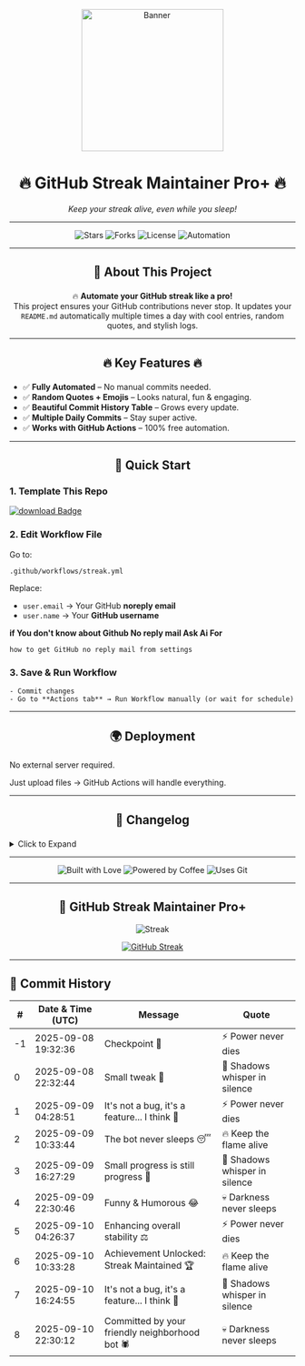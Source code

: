 <p align="center">
  <img src="https://media.giphy.com/media/Ju7l5y9osyymQ/giphy.gif" width="250" alt="Banner">
</p>

<h1 align="center">🔥 <strong>GitHub Streak Maintainer Pro+</strong> 🔥</h1>
<p align="center"><em>Keep your streak alive, even while you sleep!</em></p>

---

<p align="center">
  <img src="https://img.shields.io/github/stars/SaeedX302/Github-Streak-Maintainer?style=for-the-badge&logo=github" alt="Stars">
  <img src="https://img.shields.io/github/forks/SaeedX302/Github-Streak-Maintainer?style=for-the-badge&logo=git" alt="Forks">
  <img src="https://img.shields.io/github/license/SaeedX302/Github-Streak-Maintainer?style=for-the-badge&logo=apache" alt="License">
  <img src="https://img.shields.io/badge/Automation-100%25-brightgreen?style=for-the-badge&logo=github-actions" alt="Automation">
</p>

---

## <p align="center">📜 <strong>About This Project</strong></p>
<p align="center">
🔥 <strong>Automate your GitHub streak like a pro!</strong> <br>
This project ensures your GitHub contributions never stop. It updates your <code>README.md</code> automatically multiple times a day with cool entries, random quotes, and stylish logs. 
</p>

---

## <p align="center">🔥 <strong>Key Features</strong> 🔥</p>
- ✅ **Fully Automated** – No manual commits needed.
- ✅ **Random Quotes + Emojis** – Looks natural, fun & engaging.
- ✅ **Beautiful Commit History Table** – Grows every update.
- ✅ **Multiple Daily Commits** – Stay super active.
- ✅ **Works with GitHub Actions** – 100% free automation.

---

## <p align="center">🚀 <strong>Quick Start</strong></p>

###  1. Template This Repo  
<p>
<a href="https://github.com/new?template_name=Github-Streak-Maintainer&template_owner=saeedx302">
<img src="https://img.shields.io/badge/Template-REPO-blue?style=for-the-badge&logo=github" alt="download Badge">
</a>
</p>

###  2. Edit Workflow File  
Go to:

    .github/workflows/streak.yml

Replace:
- `user.email` → Your GitHub **noreply email**
- `user.name` → Your **GitHub username**


 <strong>if You don't know about Github No reply mail Ask Ai For </strong>

 
    how to get GitHub no reply mail from settings

###  3. Save & Run Workflow  
`- Commit changes`  
`- Go to **Actions tab** → Run Workflow manually (or wait for schedule)`
    
---

## <p align="center">🌍 <strong> Deployment </strong></p>

No external server required.

Just upload files → GitHub Actions will handle everything.



---

## <p align="center">📝 <strong>Changelog</strong></p>

<details>
<summary>Click to Expand</summary>v1.0 → Initial release with README auto-update feature.

v1.1 → Added random quotes + multiple commits daily.

v2.0 → Pro Design + Commit History Table + Stylish UI.


</details>

---

<p align="center">
  <img src="https://forthebadge.com/images/badges/built-with-love.svg" alt="Built with Love">
  <img src="https://forthebadge.com/images/badges/powered-by-coffee.svg" alt="Powered by Coffee">
  <img src="https://forthebadge.com/images/badges/uses-git.svg" alt="Uses Git">
</p>

---

<div align="center">
  
## 🚀 GitHub Streak Maintainer Pro+

![Streak](https://img.shields.io/badge/Streak-Active-brightgreen)

[![GitHub Streak](https://github-readme-streak-stats.herokuapp.com?user=saeedxalive&theme=calm-pink&fire=49EB28&background=35%2C401717C2%2C583570&border=060C36&stroke=701373BE&ring=BE3E71E5&currStreakNum=9B610E)](https://git.io/streak-stats)

</div>

---

## 📅 Commit History
| # | Date & Time (UTC) | Message | Quote |
|---|--------------------|---------|-------|
| -1 | 2025-09-08 19:32:36 | Checkpoint 📍 | ⚡ Power never dies |
| 0 | 2025-09-08 22:32:44 | Small tweak 🌳 | 👻 Shadows whisper in silence |
| 1 | 2025-09-09 04:28:51 | It's not a bug, it's a feature... I think 🤔 | ⚡ Power never dies |
| 2 | 2025-09-09 10:33:44 | The bot never sleeps 😴 | 🔥 Keep the flame alive |
| 3 | 2025-09-09 16:27:29 | Small progress is still progress 🌱 | 👻 Shadows whisper in silence |
| 4 | 2025-09-09 22:30:46 | Funny & Humorous 😂 | 💀 Darkness never sleeps |
| 5 | 2025-09-10 04:26:37 | Enhancing overall stability ⚖️ | ⚡ Power never dies |
| 6 | 2025-09-10 10:33:28 | Achievement Unlocked: Streak Maintained 🏆 | 🔥 Keep the flame alive |
| 7 | 2025-09-10 16:24:55 | It's not a bug, it's a feature... I think 🤔 | 👻 Shadows whisper in silence |
| 8 | 2025-09-10 22:30:12 | Committed by your friendly neighborhood bot 🕷️ | 💀 Darkness never sleeps |
